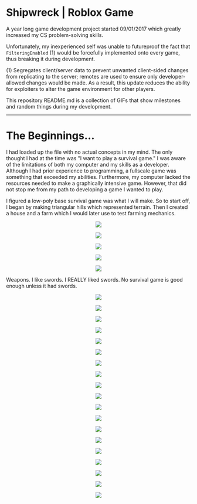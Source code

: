 # Shipwreck | Roblox Game
A year long game development project started 09/01/2017 which greatly increased my CS problem-solving skills.

Unfortunately, my inexperienced self was unable to futureproof the fact that `FilteringEnabled` (1) would be forcefully implemented onto every game, thus breaking it during development.

(1) Segregates client/server data to prevent unwanted client-sided changes from replicating to the server; remotes are used to ensure only developer-allowed changes would be made. As a result, this update reduces the ability for exploiters to alter the game environment for other players. 

This repository README.md is a collection of GIFs that show milestones and random things during my development.

---

# The Beginnings...
I had loaded up the file with no actual concepts in my mind. The only thought I had at the time was "I want to play a survival game."
I was aware of the limitations of both my computer and my skills as a developer. Although I had prior experience to programming, a fullscale game was something that exceeded my abilities. Furthermore, my computer lacked the resources needed to make a graphically intensive game. However, that did not stop me from my path to developing a game I wanted to play.

I figured a low-poly base survival game was what I will make. So to start off, I began by making triangular hills which represented terrain. Then I created a house and a farm which I would later use to test farming mechanics.

<p align="center"><img src="https://gyazo.com/521a008da0796b768e9e639d3a6fe114.gif"/></p>

<p align="center"><img src="https://gyazo.com/1d43a638594fd5f50cfde488af317c88.gif"/></p>

<p align="center"><img src="https://gyazo.com/83d4e12234fe713b671c3b8dffd142eb.gif"/></p>

<p align="center"><img src="https://gyazo.com/6889f8858951937bf4b46671e780d7b4.gif"/></p>

<p align="center"><img src="https://gyazo.com/7dd57be862b2a39dba6e2b70c3d38dac.gif"/></p>

Weapons. I like swords. I REALLY liked swords. No survival game is good enough unless it had swords. 
<p align="center"><img src="https://gyazo.com/5fcb5b385bcc4d111e436a827cf3ba0d.gif"/></p>
<p align="center"><img src="https://i.gyazo.com/cdbb400c8671ab0698b685f4009d98b5.gif"/></p>
<p align="center"><img src="https://gyazo.com/bdf07a5db49a10def053b28df7e0977d.gif"/></p>
<p align="center"><img src="https://gyazo.com/07c7d079ef63a3620638299d07fa9ee5.gif"/></p>
<p align="center"><img src="https://gyazo.com/218d8557678fe7858c1a452a560bae39.gif"/></p>

<p align="center"><img src="https://gyazo.com/64e86ffaff0c2566f060e5ea26885313.gif"/></p>
<p align="center"><img src="https://cdn.discordapp.com/attachments/353204316946956298/427452954740523018/Realistic_Lighting_Scheme.PNG"/></p>
<p align="center"><img src="https://cdn.discordapp.com/attachments/353204316946956298/427453050437763072/Fantasy_Lighting_Scheme.PNG"/></p>
<p align="center"><img src="https://i.gyazo.com/eb33cdc82311cdb7a4c6d5ad079ba2ca.gif"/></p>
<p align="center"><img src="https://i.gyazo.com/a89d74b9fab9f8dc87acae9a52cc00ec.gif"/></p>
<p align="center"><img src="https://i.gyazo.com/b1d5c790adc252918a2a2e13b3453d26.gif"/></p>
<p align="center"><img src="https://i.gyazo.com/9aca7926ececff3f39cb5673870ea87f.gif"/></p>
<p align="center"><img src="https://i.gyazo.com/eb5950a6ef00a9a29321c0fea1e67e16.gif"/></p>
<p align="center"><img src="https://i.gyazo.com/be5ef812ce77ab29aa8748afb18b5c49.gif"/></p>
<p align="center"><img src="https://cdn.discordapp.com/attachments/353204316946956298/437674157228949504/425207cb321cb32bcae062cdd3a3d139.jpg/"></p>
<p align="center"><img src="https://i.gyazo.com/9a6116e053d91de342ee788f83a43744.gif"/></p>
<p align="center"><img src="https://i.gyazo.com/e145c64b028dad06288013758ea7ab2b.gif"/></p>

<p align="center"><img src="https://i.gyazo.com/ea73b966c0f884b1e1e63097960bcf92.gif"/></p>
<p align="center"><img src="https://cdn.discordapp.com/attachments/353204316946956298/478420704392642577/YeetyGame.png"/></p>
